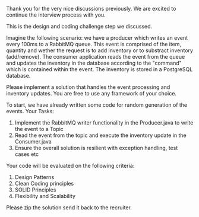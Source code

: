Thank you for the very nice discussions previously. 
We are excited to continue the interview process with you.

This is the design and coding challenge step we discussed.

Imagine the following scenario: 
we have a producer which writes an event every 100ms to a RabbitMQ queue. This event is comprised of the item, quantity and wether the 
request is to add inventory or to substract inventory (add/remove). The consumer application reads the event from the queue and updates the
inventory in the database according to the "command" which is contained within the event. The inventory is stored in a PostgreSQL database.

Please implement a solution that handles the event processing and inventory updates. You are free to use any framework of your choice.

To start, we have already written some code for random generation of the events.
Your Tasks:
1) Implement the RabbitMQ writer functionality in the Producer.java to write the event to a Topic
2) Read the event from the topic and execute the inventory update in the Consumer.java
3) Ensure the overall solution is resilient with exception handling, test cases etc

Your code will be evaluated on the following criteria:
1) Design Patterns
2) Clean Coding principles
3) SOLID Principles
4) Flexibility and Scalability

Please zip the solution send it back to the recruiter.

